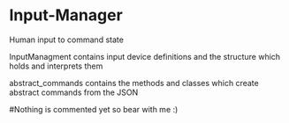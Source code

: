 # Input-Manager
Human input to command state

InputManagment contains input device definitions and the structure which holds and interprets them

abstract_commands contains the methods and classes which create abstract commands from the JSON

#Nothing is commented yet so bear with me :)
